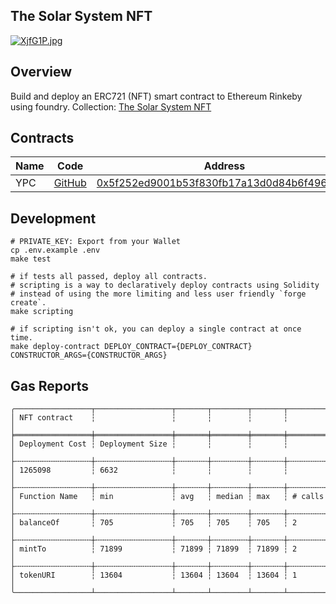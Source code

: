 ## The Solar System NFT
[![XjfG1P.jpg](https://s1.ax1x.com/2022/06/19/XjfG1P.jpg)](https://imgtu.com/i/XjfG1P)

## Overview
Build and deploy an ERC721 (NFT) smart contract to Ethereum Rinkeby using foundry.
Collection: [The Solar System NFT](https://testnets.opensea.io/collection/the-solar-system)
## Contracts
Name | Code | Address | Network
------------ | ------------- | ------------- | -------------
YPC |[GitHub](https://github.com/YuppieCC/TheSolarSystem-NFT/blob/main/src/NFT.sol)|[0x5f252ed9001b53f830fb17a13d0d84b6f49683e6](https://rinkeby.etherscan.io/address/0x5f252ed9001b53f830fb17a13d0d84b6f49683e6) | rinkeby


## Development

```Shell
# PRIVATE_KEY: Export from your Wallet
cp .env.example .env
make test

# if tests all passed, deploy all contracts.
# scripting is a way to declaratively deploy contracts using Solidity
# instead of using the more limiting and less user friendly `forge create`.
make scripting

# if scripting isn't ok, you can deploy a single contract at once time.
make deploy-contract DEPLOY_CONTRACT={DEPLOY_CONTRACT} CONSTRUCTOR_ARGS={CONSTRUCTOR_ARGS}
```


## Gas Reports

```
╭─────────────────┬─────────────────┬───────┬────────┬───────┬─────────╮
│ NFT contract    ┆                 ┆       ┆        ┆       ┆         │
╞═════════════════╪═════════════════╪═══════╪════════╪═══════╪═════════╡
│ Deployment Cost ┆ Deployment Size ┆       ┆        ┆       ┆         │
├╌╌╌╌╌╌╌╌╌╌╌╌╌╌╌╌╌┼╌╌╌╌╌╌╌╌╌╌╌╌╌╌╌╌╌┼╌╌╌╌╌╌╌┼╌╌╌╌╌╌╌╌┼╌╌╌╌╌╌╌┼╌╌╌╌╌╌╌╌╌┤
│ 1265098         ┆ 6632            ┆       ┆        ┆       ┆         │
├╌╌╌╌╌╌╌╌╌╌╌╌╌╌╌╌╌┼╌╌╌╌╌╌╌╌╌╌╌╌╌╌╌╌╌┼╌╌╌╌╌╌╌┼╌╌╌╌╌╌╌╌┼╌╌╌╌╌╌╌┼╌╌╌╌╌╌╌╌╌┤
│ Function Name   ┆ min             ┆ avg   ┆ median ┆ max   ┆ # calls │
├╌╌╌╌╌╌╌╌╌╌╌╌╌╌╌╌╌┼╌╌╌╌╌╌╌╌╌╌╌╌╌╌╌╌╌┼╌╌╌╌╌╌╌┼╌╌╌╌╌╌╌╌┼╌╌╌╌╌╌╌┼╌╌╌╌╌╌╌╌╌┤
│ balanceOf       ┆ 705             ┆ 705   ┆ 705    ┆ 705   ┆ 2       │
├╌╌╌╌╌╌╌╌╌╌╌╌╌╌╌╌╌┼╌╌╌╌╌╌╌╌╌╌╌╌╌╌╌╌╌┼╌╌╌╌╌╌╌┼╌╌╌╌╌╌╌╌┼╌╌╌╌╌╌╌┼╌╌╌╌╌╌╌╌╌┤
│ mintTo          ┆ 71899           ┆ 71899 ┆ 71899  ┆ 71899 ┆ 2       │
├╌╌╌╌╌╌╌╌╌╌╌╌╌╌╌╌╌┼╌╌╌╌╌╌╌╌╌╌╌╌╌╌╌╌╌┼╌╌╌╌╌╌╌┼╌╌╌╌╌╌╌╌┼╌╌╌╌╌╌╌┼╌╌╌╌╌╌╌╌╌┤
│ tokenURI        ┆ 13604           ┆ 13604 ┆ 13604  ┆ 13604 ┆ 1       │
╰─────────────────┴─────────────────┴───────┴────────┴───────┴─────────╯
```

